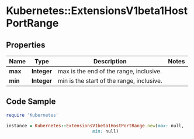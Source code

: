 # Kubernetes::ExtensionsV1beta1HostPortRange

## Properties

Name | Type | Description | Notes
------------ | ------------- | ------------- | -------------
**max** | **Integer** | max is the end of the range, inclusive. | 
**min** | **Integer** | min is the start of the range, inclusive. | 

## Code Sample

```ruby
require 'Kubernetes'

instance = Kubernetes::ExtensionsV1beta1HostPortRange.new(max: null,
                                 min: null)
```


